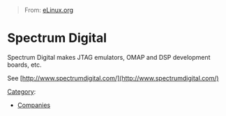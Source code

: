 > From: [eLinux.org](http://eLinux.org/Spectrum_Digital "http://eLinux.org/Spectrum_Digital")


# Spectrum Digital



Spectrum Digital makes JTAG emulators, OMAP and DSP development boards,
etc.

See [http://www.spectrumdigital.com/](http://www.spectrumdigital.com/)


[Category](http://eLinux.org/Special:Categories "Special:Categories"):

-   [Companies](http://eLinux.org/Category:Companies "Category:Companies")

